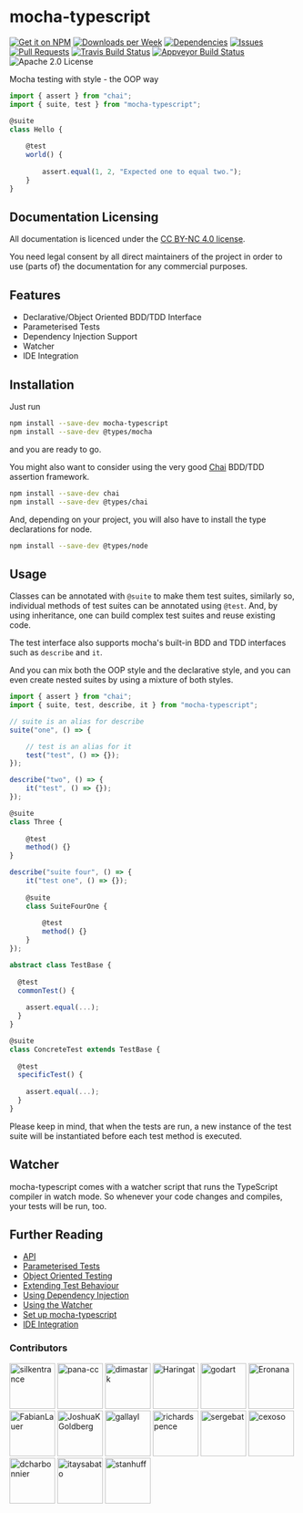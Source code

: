 # mocha-typescript

[![Get it on NPM](https://img.shields.io/npm/v/mocha-typescript.svg)](https://www.npmjs.com/package/mocha-typescript)
[![Downloads per Week](https://img.shields.io/npm/dw/mocha-typescript.svg)](https://www.npmjs.com/package/mocha-typescript)
[![Dependencies](https://img.shields.io/librariesio/github/pana-cc/mocha-typescript.svg)](https://libraries.io/npm/mocha-typescript)
[![Issues](https://img.shields.io/github/issues/pana-cc/mocha-typescript.svg)](https://github.com/pana-cc/mocha-typescript/issues)
[![Pull Requests](https://img.shields.io/github/issues-pr/pana-cc/mocha-typescript.svg)](https://github.com/pana-cc/mocha-typescript/pulls)
[![Travis Build Status](https://img.shields.io/travis/pana-cc/mocha-typescript/master.svg)](https://travis-ci.org/pana-cc/mocha-typescript)
[![Appveyor Build Status](https://img.shields.io/appveyor/ci/silkentrance/mocha-typescript.svg)](https://ci.appveyor.com/project/silkentrance/mocha-typescript)
![Apache 2.0 License](https://img.shields.io/npm/l/mocha-typescript.svg)

Mocha testing with style - the OOP way

```TypeScript
import { assert } from "chai";
import { suite, test } from "mocha-typescript";

@suite
class Hello {
  
    @test
    world() {
      
        assert.equal(1, 2, "Expected one to equal two.");
    }
}
```

## Documentation Licensing

All documentation is licenced under the [CC BY-NC 4.0 license](https://creativecommons.org/licenses/by-nc/4.0/).

You need legal consent by all direct maintainers of the project in order to use (parts of) the documentation for any 
commercial purposes.

## Features

- Declarative/Object Oriented BDD/TDD Interface
- Parameterised Tests
- Dependency Injection Support
- Watcher
- IDE Integration

## Installation

Just run

```bash
npm install --save-dev mocha-typescript
npm install --save-dev @types/mocha
```

and you are ready to go.

You might also want to consider using the very good [Chai](https://github.com/chaijs/chai) BDD/TDD assertion framework.

```bash
npm install --save-dev chai
npm install --save-dev @types/chai
```

And, depending on your project, you will also have to install the type declarations for node.

```bash
npm install --save-dev @types/node
```

## Usage

Classes can be annotated with ``@suite`` to make them test suites, similarly so, individual methods of test suites can
be annotated using ``@test``. And, by using inheritance, one can build complex test suites and reuse existing 
code.

The test interface also supports mocha's built-in BDD and TDD interfaces such as ``describe`` and ``it``. 

And you can mix both the OOP style and the declarative style, and you can even create nested suites by using a mixture
of both styles.

```TypeScript
import { assert } from "chai";
import { suite, test, describe, it } from "mocha-typescript";

// suite is an alias for describe
suite("one", () => {

    // test is an alias for it
    test("test", () => {});
});

describe("two", () => {
    it("test", () => {});
});

@suite
class Three {
  
    @test
    method() {}
}

describe("suite four", () => {
    it("test one", () => {});
    
    @suite
    class SuiteFourOne {
      
        @test
        method() {}
    }
});

abstract class TestBase {
  
  @test
  commonTest() {
    
    assert.equal(...);
  }
}

@suite
class ConcreteTest extends TestBase {
  
  @test
  specificTest() {
    
    assert.equal(...);
  }
}
```

Please keep in mind, that when the tests are run, a new instance of the test suite will be instantiated before each test
method is executed.

## Watcher

mocha-typescript comes with a watcher script that runs the TypeScript compiler in watch mode. So whenever your code 
changes and compiles, your tests will be run, too.

## Further Reading

 - [API](https://github.com/pana-cc/mocha-typescript/blob/gh-115/docs/api.md)
 - [Parameterised Tests](https://github.com/pana-cc/mocha-typescript/blob/gh-115/docs/api.md#parameterised-tests)
 - [Object Oriented Testing](https://github.com/pana-cc/mocha-typescript/blob/gh-115/docs/oop.md)
 - [Extending Test Behaviour](https://github.com/pana-cc/mocha-typescript/blob/gh-115/docs/extendbehave.md)
 - [Using Dependency Injection](https://github.com/pana-cc/mocha-typescript/blob/gh-115/docs/di.md)
 - [Using the Watcher](https://github.com/pana-cc/mocha-typescript/blob/gh-115/docs/watcher.md)
 - [Set up mocha-typescript](https://github.com/pana-cc/mocha-typescript/blob/gh-115/docs/setup.md)
 - [IDE Integration](https://github.com/pana-cc/mocha-typescript/blob/gh-115/docs/ide.md)

### Contributors

[//]: contributor-faces
<a href="https://github.com/silkentrance"><img src="https://avatars3.githubusercontent.com/u/6068824?v=4" title="silkentrance" width="80" height="80"></a>
<a href="https://github.com/pana-cc"><img src="https://avatars2.githubusercontent.com/u/24751471?v=4" title="pana-cc" width="80" height="80"></a>
<a href="https://github.com/dimastark"><img src="https://avatars3.githubusercontent.com/u/11780431?v=4" title="dimastark" width="80" height="80"></a>
<a href="https://github.com/Haringat"><img src="https://avatars1.githubusercontent.com/u/3000678?v=4" title="Haringat" width="80" height="80"></a>
<a href="https://github.com/godart"><img src="https://avatars2.githubusercontent.com/u/5794761?v=4" title="godart" width="80" height="80"></a>
<a href="https://github.com/Eronana"><img src="https://avatars3.githubusercontent.com/u/9164153?v=4" title="Eronana" width="80" height="80"></a>
<a href="https://github.com/FabianLauer"><img src="https://avatars0.githubusercontent.com/u/2205595?v=4" title="FabianLauer" width="80" height="80"></a>
<a href="https://github.com/JoshuaKGoldberg"><img src="https://avatars1.githubusercontent.com/u/3335181?v=4" title="JoshuaKGoldberg" width="80" height="80"></a>
<a href="https://github.com/gallayl"><img src="https://avatars0.githubusercontent.com/u/16716099?v=4" title="gallayl" width="80" height="80"></a>
<a href="https://github.com/richardspence"><img src="https://avatars2.githubusercontent.com/u/9914123?v=4" title="richardspence" width="80" height="80"></a>
<a href="https://github.com/sergebat"><img src="https://avatars1.githubusercontent.com/u/5421460?v=4" title="sergebat" width="80" height="80"></a>
<a href="https://github.com/cexoso"><img src="https://avatars2.githubusercontent.com/u/11764107?v=4" title="cexoso" width="80" height="80"></a>
<a href="https://github.com/dcharbonnier"><img src="https://avatars3.githubusercontent.com/u/6220422?v=4" title="dcharbonnier" width="80" height="80"></a>
<a href="https://github.com/itaysabato"><img src="https://avatars0.githubusercontent.com/u/2768658?v=4" title="itaysabato" width="80" height="80"></a>
<a href="https://github.com/stanhuff"><img src="https://avatars2.githubusercontent.com/u/4603784?v=4" title="stanhuff" width="80" height="80"></a>

[//]: contributor-faces
